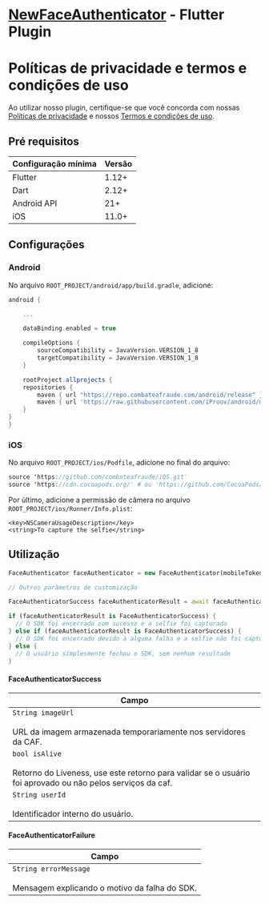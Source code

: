 # [NewFaceAuthenticator](https://docs.caf.io/sdks/android/getting-started/faceauthenticator) - Flutter Plugin

# Políticas de privacidade e termos e condições de uso

Ao utilizar nosso plugin, certifique-se que você concorda com nossas [Políticas de privacidade](https://www.combateafraude.com/politicas/politicas-de-privacidade) e nossos [Termos e condições de uso](https://www.combateafraude.com/politicas/termos-e-condicoes-de-uso).

## Pré requisitos

| Configuração mínima | Versão |
| ------------------- | ------ |
| Flutter             | 1.12+  |
| Dart                | 2.12+  |
| Android API         | 21+    |
| iOS                 | 11.0+  |

## Configurações

### Android

No arquivo `ROOT_PROJECT/android/app/build.gradle`, adicione:

``` gradle
android {

    ...

    dataBinding.enabled = true

    compileOptions {
        sourceCompatibility = JavaVersion.VERSION_1_8
        targetCompatibility = JavaVersion.VERSION_1_8
    }

    rootProject.allprojects {
    repositories {
        maven { url "https://repo.combateafraude.com/android/release" }
        maven { url 'https://raw.githubusercontent.com/iProov/android/master/maven/' }
    }
}
}
```

### iOS

No arquivo `ROOT_PROJECT/ios/Podfile`, adicione no final do arquivo:

``` swift
source 'https://github.com/combateafraude/iOS.git'
source 'https://cdn.cocoapods.org/' # ou 'https://github.com/CocoaPods/Specs' se o CDN estiver fora do ar
```

Por último, adicione a permissão de câmera no arquivo `ROOT_PROJECT/ios/Runner/Info.plist`:

```
<key>NSCameraUsageDescription</key>
<string>To capture the selfie</string>
```


## Utilização

```dart
FaceAuthenticator faceAuthenticator = new FaceAuthenticator(mobileToken: mobileToken);

// Outros parâmetros de customização

FaceAuthenticatorSuccess faceAuthenticatorResult = await faceAuthenticator.start();

if (faceAuthenticatorResult is FaceAuthenticatorSuccess) {
  // O SDK foi encerrado com sucesso e a selfie foi capturada
} else if (faceAuthenticatorResult is FaceAuthenticatorSuccess) {
  // O SDK foi encerrado devido à alguma falha e a selfie não foi capturada
} else {
  // O usuário simplesmente fechou o SDK, sem nenhum resultado
}
```


#### FaceAuthenticatorSuccess

| Campo |
| --------- |
| `String imageUrl`<br><br> URL da imagem armazenada temporariamente nos servidores da CAF.|
| `bool isAlive`<br><br> Retorno do Liveness, use este retorno para validar se o usuário foi aprovado ou não pelos serviços da caf. |
| `String userId`<br><br> Identificador interno do usuário. |

#### FaceAuthenticatorFailure

| Campo |
| --------- |
| `String errorMessage`<br><br>Mensagem explicando o motivo da falha do SDK.|